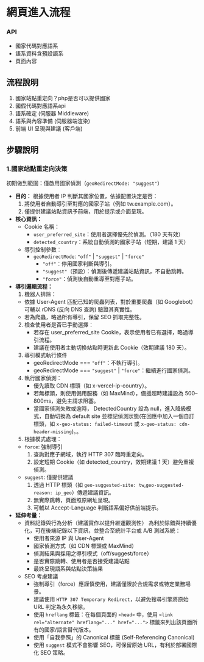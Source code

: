 # 網頁進入流程

### API

* 國家代碼對應語系
* 語系資料含預設語系
* 頁面內容

## 流程說明

1. 國家站點重定向？php是否可以提供國家
2. 國假代碼對應語系api
2. 語系確定 (伺服器 Middleware)
3. 語系與內容準備 (伺服器端渲染)
4. 前端 UI 呈現與建議 (客戶端)

## 步驟說明

### 1.國家站點重定向決策
初期做到範圍：僅啟用國家偵測（`geoRedirectMode: "suggest"`）
* **目的：**
  根據使用者 IP 判斷其國家位置，依據配置決定是否： 
  1. 將使用者自動導引至對應的國家子站（例如 tw.example.com）。 
  2. 僅提供建議站點資訊予前端，用於提示或介面呈現。
* **核心資訊：**
  * Cookie 名稱：
    * `user_preferred_site`：使用者選擇優先於偵測。（180 天有效）
    * `detected_country`：系統自動偵測的國家子站（短期，建議 1 天）
  * 導引控制參數：
    * `geoRedirectMode`: `"off"` | `"suggest"` | `"force"`
      * `"off"`：停用國家判斷與導引。
      * `"suggest"`（預設）：偵測後傳遞建議站點資訊，不自動跳轉。
      * `"force"`：偵測後自動重導至對應子站。
* **導引邏輯流程：**
  1. 機器人排除：
    * 依據 User-Agent 匹配已知的爬蟲列表，對於重要爬蟲（如 Googlebot）可輔以 rDNS (反向 DNS 查詢) 驗證其真實性。
    * 若為爬蟲，略過所有導引，保留 SEO 抓取完整性。
  2. 檢查使用者是否已手動選擇：
     * 若存在 user_preferred_site Cookie，表示使用者已有選擇，略過導引流程。
     * 建議在使用者主動切換站點時更新此 Cookie（效期建議 180 天）。
  3. 導引模式執行條件
     * geoRedirectMode === `"off"`：不執行導引。
     * geoRedirectMode === `"suggest"` | `"force"`：繼續進行國家偵測。
  4. 執行國家偵測： 
     * 優先讀取 CDN 標頭（如 x-vercel-ip-country）。 
     * 若無標頭，則使用備用服務（如 MaxMind），備援超時建議設為 500–800ms，避免主請求阻塞。
     * 當國家偵測失敗或逾時， DetectedCountry 設為 null，進入降級模式，自動切換為 default site 並標記偵測狀態(在回應中加入一個自訂標頭，如 `x-geo-status: failed-timeout` 或 `x-geo-status: cdn-header-missing`)。。
  5. 根據模式處理：
    * `force`: 強制導引
      1. 查詢對應子網域，執行 HTTP 307 臨時重定向。
      2. 設定短期 Cookie（如 detected_country，效期建議 1 天）避免重複偵測。
    * `suggest`: 僅提供建議 
      1. 透過 HTTP 標頭（如 `geo-suggested-site: tw`,`geo-suggested-reason: ip_geo`）傳遞建議資訊。 
      2. 無實際跳轉，頁面照原網址呈現。
      3. 可輔以 Accept-Language 判斷語系偏好供前端提示。
* **延伸考量：**
  * 資料記錄與行為分析（建議實作以提升維運觀測性）
    為利於除錯與持續優化，可在後端記錄以下資訊，並整合至統計平台或 A/B 測試系統：
    - 使用者來源 IP 與 User-Agent
    - 國家偵測方式（如 CDN 標頭或 MaxMind）
    - 偵測結果與採用之導引模式（off/suggest/force）
    - 是否實際跳轉、使用者是否接受建議站點
    - 最終呈現語系與站點決策結果
  * SEO 考慮建議 
    - 強制導引（force）應謹慎使用，建議僅限於合規需求或特定業務場景。
    - 建議使用 `HTTP 307 Temporary Redirect`，以避免搜尋引擎將原始 URL 判定為永久移除。
    - 使用 `hreflang` 標籤：在每個頁面的 `<head>` 中，使用 `<link rel="alternate" hreflang="..." href="...">` 標籤來列出該頁面所有的國家/語言替代版本。
    - 使用「自我參照」的 Canonical 標籤 (Self-Referencing Canonical)
    - 使用 `suggest` 模式不會影響 SEO，可保留原始 URL，有利於部署國際化 SEO 策略。
